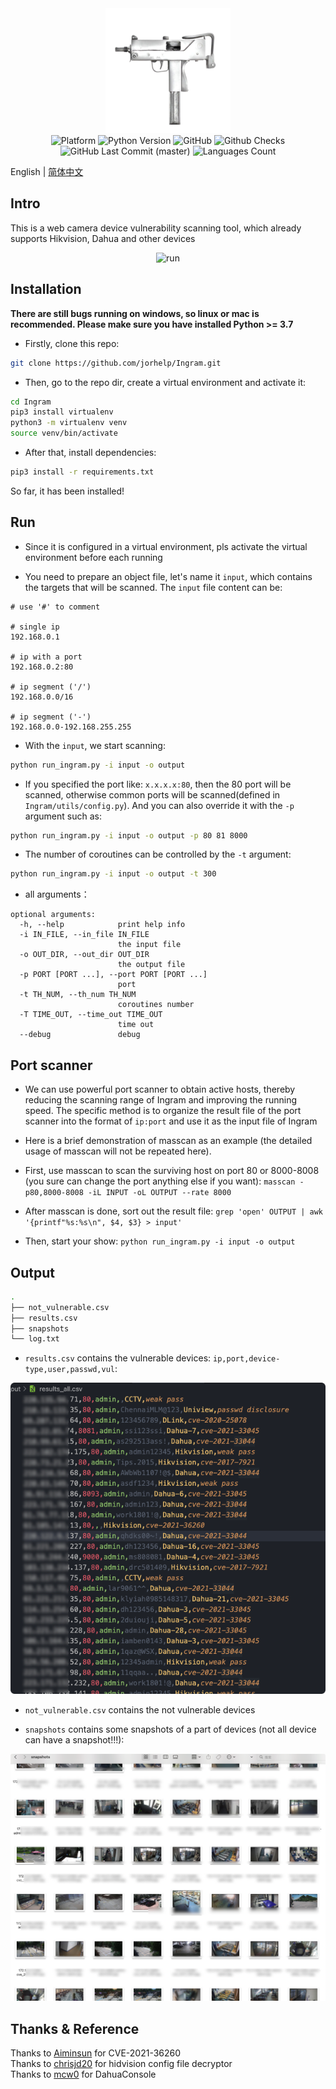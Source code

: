 <div align=center>
    <img alt="Ingram" src="https://github.com/jorhelp/imgs/blob/master/Ingram/logo.png">
</div>


<!-- icons -->
<div align=center>
    <img alt="Platform" src="https://img.shields.io/badge/platform-Linux%20|%20Mac-blue.svg">
    <img alt="Python Version" src="https://img.shields.io/badge/python-3.7|3.8-yellow.svg">
    <img alt="GitHub" src="https://img.shields.io/github/license/jorhelp/Ingram">
    <img alt="Github Checks" src="https://img.shields.io/github/checks-status/jorhelp/Ingram/master">
    <img alt="GitHub Last Commit (master)" src="https://img.shields.io/github/last-commit/jorhelp/Ingram/master">
    <img alt="Languages Count" src="https://img.shields.io/github/languages/count/jorhelp/Ingram?style=social">
</div>

English | [简体中文](https://github.com/jorhelp/Ingram/master/README.md)

## Intro

This is a web camera device vulnerability scanning tool, which already supports Hikvision, Dahua and other devices

<div align=center>
    <img alt="run" src="https://github.com/jorhelp/imgs/Ingram/master/Ingram/run_time.gif">
</div>


## Installation

**There are still bugs running on windows, so linux or mac is recommended. Please make sure you have installed Python >= 3.7**

+ Firstly, clone this repo:
```bash
git clone https://github.com/jorhelp/Ingram.git
```

+ Then, go to the repo dir, create a virtual environment and activate it:
```bash
cd Ingram
pip3 install virtualenv
python3 -m virtualenv venv
source venv/bin/activate
```

+ After that, install dependencies:
```bash
pip3 install -r requirements.txt
```

So far, it has been installed!


## Run

+ Since it is configured in a virtual environment, pls activate the virtual environment before each running

+ You need to prepare an object file, let's name it `input`, which contains the targets that will be scanned. The `input` file content can be:
```
# use '#' to comment

# single ip
192.168.0.1

# ip with a port
192.168.0.2:80

# ip segment ('/')
192.168.0.0/16

# ip segment ('-')
192.168.0.0-192.168.255.255
```

+ With the `input`, we start scanning:
```bash
python run_ingram.py -i input -o output
```

+ If you specified the port like: `x.x.x.x:80`, then the 80 port will be scanned, otherwise common ports will be scanned(defined in `Ingram/utils/config.py`). And you can also override it with the `-p` argument such as:
```bash
python run_ingram.py -i input -o output -p 80 81 8000
```

+ The number of coroutines can be controlled by the `-t` argument:
```bash
python run_ingram.py -i input -o output -t 300
```

+ all arguments：
```
optional arguments:
  -h, --help            print help info
  -i IN_FILE, --in_file IN_FILE
                        the input file
  -o OUT_DIR, --out_dir OUT_DIR
                        the output file
  -p PORT [PORT ...], --port PORT [PORT ...]
                        port
  -t TH_NUM, --th_num TH_NUM
                        coroutines number
  -T TIME_OUT, --time_out TIME_OUT
                        time out
  --debug               debug
```


## Port scanner

+ We can use powerful port scanner to obtain active hosts, thereby reducing the scanning range of Ingram and improving the running speed. The specific method is to organize the result file of the port scanner into the format of `ip:port` and use it as the input file of Ingram

+ Here is a brief demonstration of masscan as an example (the detailed usage of masscan will not be repeated here).

+ First, use masscan to scan the surviving host on port 80 or 8000-8008 (you sure can change the port anything else if you want): `masscan -p80,8000-8008 -iL INPUT -oL OUTPUT --rate 8000`

+ After masscan is done, sort out the result file: `grep 'open' OUTPUT | awk '{printf"%s:%s\n", $4, $3} > input'`

+ Then, start your show: `python run_ingram.py -i input -o output`


## Output

```bash
.
├── not_vulnerable.csv
├── results.csv
├── snapshots
└── log.txt
```

+ `results.csv` contains the vulnerable devices: `ip,port,device-type,user,passwd,vul`:  

<div align=center>
    <img alt="Ingram" src="https://github.com/jorhelp/imgs/blob/master/Ingram/results.png">
</div>

+ `not_vulnerable.csv` contains the not vulnerable devices

+ `snapshots` contains some snapshots of a part of devices (not all device can have a snapshot!!!):  

<div align=center>
    <img alt="Ingram" src="https://github.com/jorhelp/imgs/blob/master/Ingram/snapshots.png">
</div>


## Thanks & Reference

Thanks to [Aiminsun](https://github.com/Aiminsun/CVE-2021-36260) for CVE-2021-36260  
Thanks to [chrisjd20](https://github.com/chrisjd20/hikvision_CVE-2017-7921_auth_bypass_config_decryptor) for hidvision config file decryptor  
Thanks to [mcw0](https://github.com/mcw0/DahuaConsole) for DahuaConsole
